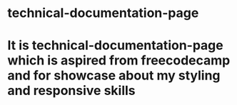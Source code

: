 # technical-documentation-page
# It is technical-documentation-page which is aspired from freecodecamp and for showcase about my styling and responsive skills
